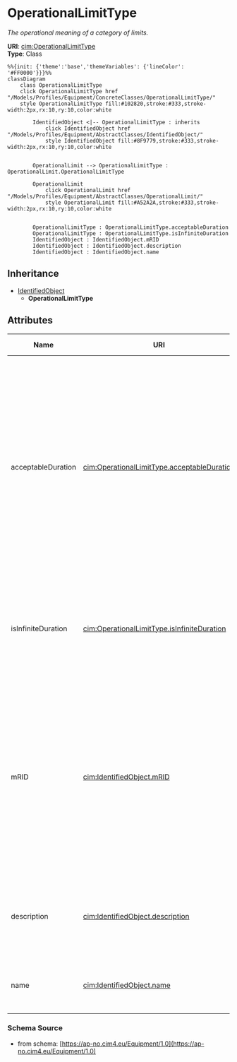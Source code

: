 # OperationalLimitType

_The operational meaning of a category of limits._

**URI**: [cim:OperationalLimitType](https://cim.ucaiug.io/ns#OperationalLimitType)<br />
**Type**: Class

```mermaid
%%{init: {'theme':'base','themeVariables': {'lineColor': '#FF0000'}}}%%
classDiagram
    class OperationalLimitType
    click OperationalLimitType href "/Models/Profiles/Equipment/ConcreteClasses/OperationalLimitType/"
    style OperationalLimitType fill:#102820,stroke:#333,stroke-width:2px,rx:10,ry:10,color:white
     
        IdentifiedObject <|-- OperationalLimitType : inherits
            click IdentifiedObject href "/Models/Profiles/Equipment/AbstractClasses/IdentifiedObject/"
            style IdentifiedObject fill:#8F9779,stroke:#333,stroke-width:2px,rx:10,ry:10,color:white


        OperationalLimit --> OperationalLimitType : OperationalLimit.OperationalLimitType

        OperationalLimit
            click OperationalLimit href "/Models/Profiles/Equipment/AbstractClasses/OperationalLimit/"
            style OperationalLimit fill:#A52A2A,stroke:#333,stroke-width:2px,rx:10,ry:10,color:white


        OperationalLimitType : OperationalLimitType.acceptableDuration
        OperationalLimitType : OperationalLimitType.isInfiniteDuration
        IdentifiedObject : IdentifiedObject.mRID
        IdentifiedObject : IdentifiedObject.description
        IdentifiedObject : IdentifiedObject.name
```

## Inheritance
* [IdentifiedObject](/Models/Profiles/Equipment/AbstractClasses/IdentifiedObject/)
    * **OperationalLimitType**

## Attributes
| Name | URI | Cardinality and Range | Description | Inheritance |
| ---  | --- | --- | --- | --- |
| acceptableDuration | [cim:OperationalLimitType.acceptableDuration](https://cim.ucaiug.io/ns#OperationalLimitType.acceptableDuration) | 0..1 Seconds | The nominal acceptable duration of the limit. Limits are commonly expressed in terms of the time limit for which the limit is normally acceptable. The actual acceptable duration of a specific limit may depend on other local factors such as temperature or wind speed. The attribute has meaning only if the flag isInfiniteDuration is set to false, hence it shall not be exchanged when isInfiniteDuration is set to true. | direct |
| isInfiniteDuration | [cim:OperationalLimitType.isInfiniteDuration](https://cim.ucaiug.io/ns#OperationalLimitType.isInfiniteDuration) | 0..1 boolean | Defines if the operational limit type has infinite duration. If true, the limit has infinite duration. If false, the limit has definite duration which is defined by the attribute acceptableDuration. | direct |
| mRID | [cim:IdentifiedObject.mRID](https://cim.ucaiug.io/ns#IdentifiedObject.mRID) | 0..1 string | Master resource identifier issued by a model authority. The mRID is unique within an exchange context. Global uniqueness is easily achieved by using a UUID, as specified in RFC 4122, for the mRID. The use of UUID is strongly recommended.For CIMXML data files in RDF syntax conforming to IEC 61970-552, the mRID is mapped to rdf:ID or rdf:about attributes that identify CIM object elements. | IdentifiedObject |
| description | [cim:IdentifiedObject.description](https://cim.ucaiug.io/ns#IdentifiedObject.description) | 0..1 string | The description is a free human readable text describing or naming the object. It may be non unique and may not correlate to a naming hierarchy. | IdentifiedObject |
| name | [cim:IdentifiedObject.name](https://cim.ucaiug.io/ns#IdentifiedObject.name) | 0..1 string | The name is any free human readable and possibly non unique text naming the object. | IdentifiedObject |

### Schema Source
* from schema: [https://ap-no.cim4.eu/Equipment/1.0](https://ap-no.cim4.eu/Equipment/1.0)
